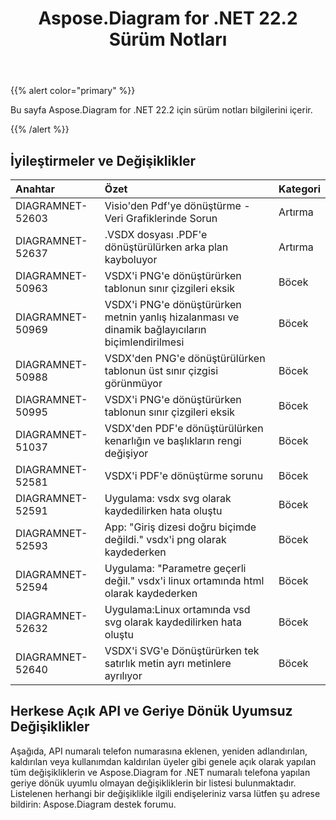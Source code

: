 ﻿---
title: Aspose.Diagram for .NET 22.2 Sürüm Notları
type: docs
weight: 26
url: /tr/net/aspose-diagram-for-net-22-2-release-notes/
---
{{% alert color="primary" %}} 

Bu sayfa Aspose.Diagram for .NET 22.2 için sürüm notları bilgilerini içerir.

{{% /alert %}} 
## **İyileştirmeler ve Değişiklikler**

|**Anahtar**|**Özet**|**Kategori**|
|:- |:- |:- |
|DIAGRAMNET-52603|Visio'den Pdf'ye dönüştürme - Veri Grafiklerinde Sorun|Artırma|
|DIAGRAMNET-52637|.VSDX dosyası .PDF'e dönüştürülürken arka plan kayboluyor|Artırma|
|DIAGRAMNET-50963|VSDX'i PNG'e dönüştürürken tablonun sınır çizgileri eksik|Böcek|
|DIAGRAMNET-50969|VSDX'i PNG'e dönüştürürken metnin yanlış hizalanması ve dinamik bağlayıcıların biçimlendirilmesi|Böcek|
|DIAGRAMNET-50988|VSDX'den PNG'e dönüştürülürken tablonun üst sınır çizgisi görünmüyor|Böcek|
|DIAGRAMNET-50995|VSDX'i PNG'e dönüştürürken tablonun sınır çizgileri eksik|Böcek|
|DIAGRAMNET-51037|VSDX'den PDF'e dönüştürülürken kenarlığın ve başlıkların rengi değişiyor|Böcek|
|DIAGRAMNET-52581|VSDX'i PDF'e dönüştürme sorunu|Böcek|
|DIAGRAMNET-52591|Uygulama: vsdx svg olarak kaydedilirken hata oluştu|Böcek|
|DIAGRAMNET-52593|App: "Giriş dizesi doğru biçimde değildi." vsdx'i png olarak kaydederken|Böcek|
|DIAGRAMNET-52594|Uygulama: "Parametre geçerli değil." vsdx'i linux ortamında html olarak kaydederken|Böcek|
|DIAGRAMNET-52632|Uygulama:Linux ortamında vsd svg olarak kaydedilirken hata oluştu|Böcek|
|DIAGRAMNET-52640|VSDX'i SVG'e Dönüştürürken tek satırlık metin ayrı metinlere ayrılıyor|Böcek|

## **Herkese Açık API ve Geriye Dönük Uyumsuz Değişiklikler**
Aşağıda, API numaralı telefon numarasına eklenen, yeniden adlandırılan, kaldırılan veya kullanımdan kaldırılan üyeler gibi genele açık olarak yapılan tüm değişikliklerin ve Aspose.Diagram for .NET numaralı telefona yapılan geriye dönük uyumlu olmayan değişikliklerin bir listesi bulunmaktadır. Listelenen herhangi bir değişiklikle ilgili endişeleriniz varsa lütfen şu adrese bildirin: Aspose.Diagram destek forumu.

